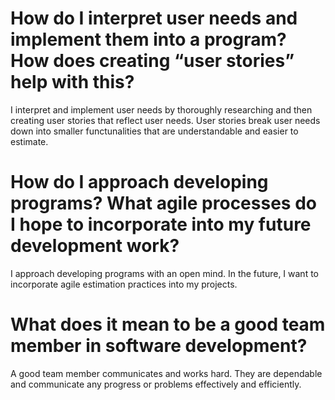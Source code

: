 # How do I interpret user needs and implement them into a program? How does creating “user stories” help with this?
I interpret and implement user needs by thoroughly researching and then creating user stories that reflect user needs. User stories break user needs down into smaller functunalities that are understandable and easier to estimate. 
# How do I approach developing programs? What agile processes do I hope to incorporate into my future development work?
I approach developing programs with an open mind. In the future, I want to incorporate agile estimation practices into my projects. 
# What does it mean to be a good team member in software development?
A good team member communicates and works hard. They are dependable and communicate any progress or problems effectively and efficiently.

